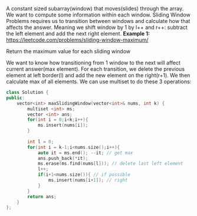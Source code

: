 A constant sized subarray(window) that moves(slides) through the array. We want to compute some information within each window.
Sliding Window Problems requires us to transition between windows and calculate how that affects the answer. Meaning we shift window by 1 by l++ and r++: subtract the left element and add the next right element.
**Example 1:** https://leetcode.com/problems/sliding-window-maximum/

Return the maximum value for each sliding window

We want to know how transitioning from 1 window to the next will affect current answer(max element). For each transition, we delete the previous element at left border(l) and add the new element on the right(r+1). We then calculate max of all elements. 
We can use multiset to do these 3 operations:
```cpp
class Solution {
public:
    vector<int> maxSlidingWindow(vector<int>& nums, int k) {
        multiset <int> ms;
        vector <int> ans;
        for(int i = 0;i<k;i++){
            ms.insert(nums[i]);
        }   
        
        int l = 0;
        for(int i = k-1;i<nums.size();i++){
            auto it = ms.end(); --it; // get max
            ans.push_back(*it);
            ms.erase(ms.find(nums[l])); // delete last left element
            l++;
            if(i+1<nums.size()){ // if possible
                ms.insert(nums[i+1]); // right
            }
        }
        return ans;
    }
};
```

